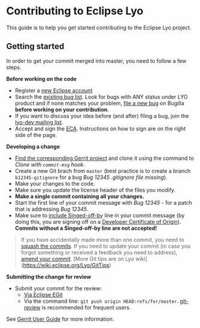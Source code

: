 # Contributing to Eclipse Lyo

This guide is to help you get started contributing to the Eclipse Lyo
project.

## Getting started

In order to get your commit merged into master, you need to follow a few steps.

**Before working on the code**

* Register a [new Eclipse account](https://accounts.eclipse.org/)
* Search the [existing bug list](https://bugs.eclipse.org/bugs/query.cgi?format=specific). Look for bugs with ANY status under LYO product and if none matches your problem, [file a new bug](https://bugs.eclipse.org/bugs/enter_bug.cgi?product=Lyo) on Bugilla **before working on your contribution**.
* If you want to discuss your idea before (and after) filing a bug, join the [lyo-dev mailing list](https://dev.eclipse.org/mailman/listinfo/lyo-dev).
* Accept and sign the [ECA](https://www.eclipse.org/legal/ECA.php). Instructions on how to sign are on the right side of the page.

**Developing a change**

* [Find the corresponding Gerrit project](https://git.eclipse.org/r/#/admin/projects/?filter=lyo) and clone it using the command to *Clone with `commit-msg` hook*.
* Create a new Git brach from `master` (best practice is to create a branch `b12345-gitignore` for a bug *Bug 12345 .gitignore file missing*).
* Make your changes to the code.
* Make sure you update the license header of the files you modify.
* **Make a single commit containing all your changes.**
* Start the first line of your commit message with *Bug 12345 -* for a patch that is addressing *Bug 12345*.
* Make sure to [include Singed-off-by](https://stackoverflow.com/questions/13457203/how-to-add-the-signed-off-by-field-in-the-git-patch) line in your commit message (by doing this, you are signing off on a [Developer Certificate of Origin](https://www.eclipse.org/legal/DCO.php)). **Commits without a Singed-off-by line are not accepted!**

> If you have accidentally made more than one commit, you need to [squash the commits](https://stackoverflow.com/questions/5189560/squash-my-last-x-commits-together-using-git). If you need to update your commit (in case you forgot something or received a feedback you need to address), [amend your commit](https://www.atlassian.com/git/tutorials/rewriting-history#git-commit--amend). [More Git tips are on Lyo wiki]
(https://wiki.eclipse.org/Lyo/GitTips)


**Submitting the change for review**

* Submit your commit for the review:
  * [Via Eclipse EGit](http://www.vogella.com/tutorials/Gerrit/article.html#gerritreview_configuration)
  * Via the command line: `git push origin HEAD:refs/for/master`. [git-review](https://www.mediawiki.org/wiki/Gerrit/git-review) is recommended for frequent users.

See [Gerrit User Guide](https://git.eclipse.org/r/Documentation/intro-user.html) for more information.
